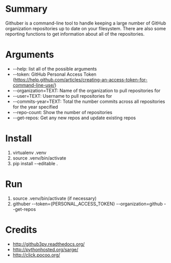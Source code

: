# Summary
Githuber is a command-line tool to handle keeping a large number of GitHub organization repositories up to date on your filesystem. There are also some reporting functions to get information about all of the repositories.

# Arguments
- --help: list all of the possible arguments
- --token: GitHub Personal Access Token (https://help.github.com/articles/creating-an-access-token-for-command-line-use/)
- --organization=TEXT: Name of the organization to pull repositories for
- --user=TEXT: Username to pull repositories for
- --commits-year=TEXT: Total the number commits across all repositories for the year specified
- --repo-count: Show the number of repositories
- --get-repos: Get any new repos and update existing repos

# Install
1. virtualenv .venv
1. source .venv/bin/activate
1. pip install --editable .

# Run
1. source .venv/bin/activate (if necessary)
1. githuber --token={PERSONAL_ACCESS_TOKEN} --organization=github --get-repos

# Credits
- http://github3py.readthedocs.org/
- http://pythonhosted.org/sarge/
- http://click.pocoo.org/
